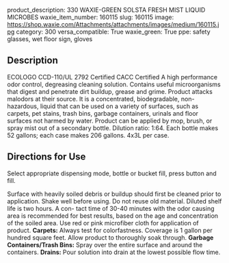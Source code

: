 product_description: 330 WAXIE-GREEN SOLSTA FRESH MIST LIQUID MICROBES
waxie_item_number: 160115
slug: 160115
image: https://shop.waxie.com/Attachments/attachments/images/medium/160115.jpg
category: 300
versa_compatible: True
waxie_green: True
ppe: safety glasses, wet floor sign, gloves

## Description
ECOLOGO CCD-110/UL 2792 Certified CACC Certified A high performance odor control, degreasing cleaning solution. Contains useful microorganisms that digest and penetrate dirt buildup, grease and grime. Product attacks malodors at their source. It is a concentrated, biodegradable, non-hazardous, liquid that can be used on a variety of surfaces, such as carpets, pet stains, trash bins, garbage containers, urinals and floor surfaces not harmed by water. Product can be applied by mop, brush, or spray mist out of a secondary bottle. Dilution ratio: 1:64. Each bottle makes 52 gallons; each case makes 206 gallons. 4x3L per case.

## Directions for Use
Select appropriate dispensing mode, bottle or bucket fill, press button and fill.

Surface with heavily soiled debris or buildup should first be cleaned prior to application. Shake well before using. Do not reuse old material. Diluted shelf life is two hours. A con- tact time of 30-40 minutes with the odor causing area is recommended for best results, based on the age and concentration of the soiled area. Use red or pink microfiber cloth for application of product.
**Carpets:** Always test for colorfastness. Coverage is 1 gallon per hundred square feet. Allow product to thoroughly soak through.
**Garbage Containers/Trash Bins:** Spray over the entire surface and around the containers.
**Drains:** Pour solution into drain at the lowest possible flow time.
